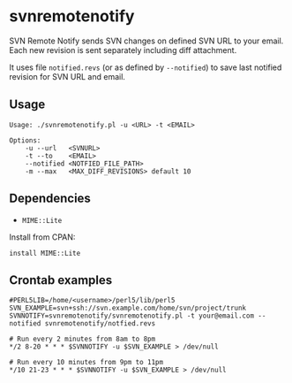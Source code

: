 svnremotenotify
===============

SVN Remote Notify sends SVN changes on defined SVN URL to your email.
Each new revision is sent separately including diff attachment.

It uses file `notified.revs` (or as defined by `--notified`) to save last notified revision for SVN URL and email.

Usage
-----

~~~
Usage: ./svnremotenotify.pl -u <URL> -t <EMAIL>

Options:
    -u --url   <SVNURL>
    -t --to    <EMAIL>
    --notified <NOTFIED_FILE_PATH>
    -m --max   <MAX_DIFF_REVISIONS> default 10
~~~

Dependencies
------------

  * `MIME::Lite`
  
Install from CPAN:

    install MIME::Lite

Crontab examples
-------------

~~~
#PERL5LIB=/home/<username>/perl5/lib/perl5
SVN_EXAMPLE=svn+ssh://svn.example.com/home/svn/project/trunk
SVNNOTIFY=svnremotenotify/svnremotenotify.pl -t your@email.com --notified svnremotenotify/notfied.revs

# Run every 2 minutes from 8am to 8pm
*/2 8-20 * * * $SVNNOTIFY -u $SVN_EXAMPLE > /dev/null

# Run every 10 minutes from 9pm to 11pm
*/10 21-23 * * * $SVNNOTIFY -u $SVN_EXAMPLE > /dev/null
~~~

